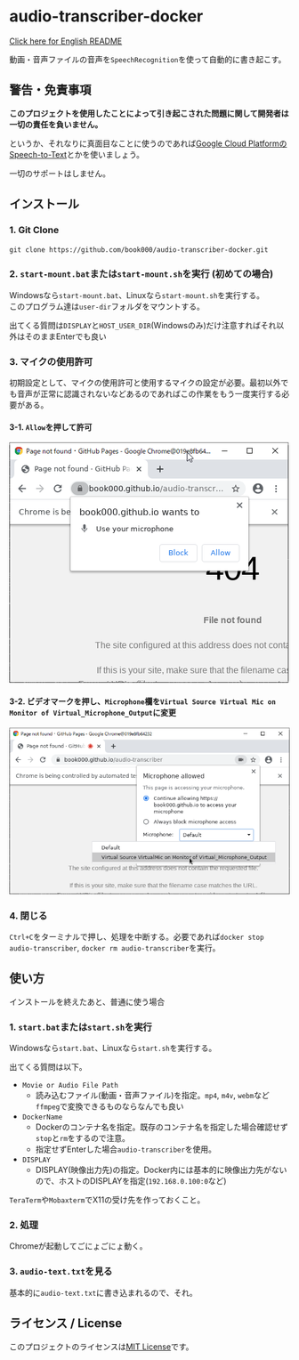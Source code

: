 # audio-transcriber-docker

[Click here for English README](README.md)

動画・音声ファイルの音声を`SpeechRecognition`を使って自動的に書き起こす。

## 警告・免責事項

**このプロジェクトを使用したことによって引き起こされた問題に関して開発者は一切の責任を負いません。**

というか、それなりに真面目なことに使うのであれば[Google Cloud PlatformのSpeech-to-Text](https://cloud.google.com/speech-to-text)とかを使いましょう。

一切のサポートはしません。

## インストール

### 1. Git Clone

`git clone https://github.com/book000/audio-transcriber-docker.git`

### 2. `start-mount.bat`または`start-mount.sh`を実行 (初めての場合)

Windowsなら`start-mount.bat`、Linuxなら`start-mount.sh`を実行する。  
このプログラム達は`user-dir`フォルダをマウントする。

出てくる質問は`DISPLAY`と`HOST_USER_DIR`(Windowsのみ)だけ注意すればそれ以外はそのままEnterでも良い

### 3. マイクの使用許可

初期設定として、マイクの使用許可と使用するマイクの設定が必要。最初以外でも音声が正常に認識されないなどあるのであればこの作業をもう一度実行する必要がある。

#### 3-1. `Allow`を押して許可

![](images/1.png)

#### 3-2. ビデオマークを押し、`Microphone`欄を`Virtual Source Virtual Mic on Monitor of Virtual_Microphone_Output`に変更

![](images/2.png)

### 4. 閉じる

`Ctrl+C`をターミナルで押し、処理を中断する。必要であれば`docker stop audio-transcriber`, `docker rm audio-transcriber`を実行。

## 使い方

インストールを終えたあと、普通に使う場合

### 1. `start.bat`または`start.sh`を実行

Windowsなら`start.bat`、Linuxなら`start.sh`を実行する。

出てくる質問は以下。

- `Movie or Audio File Path`
  - 読み込むファイル(動画・音声ファイル)を指定。`mp4`, `m4v`, `webm`など`ffmpeg`で変換できるものならなんでも良い
- `DockerName`
  - Dockerのコンテナ名を指定。既存のコンテナ名を指定した場合確認せず`stop`と`rm`をするので注意。
  - 指定せずEnterした場合`audio-transcriber`を使用。
- `DISPLAY`
  - DISPLAY(映像出力先)の指定。Docker内には基本的に映像出力先がないので、ホストのDISPLAYを指定(`192.168.0.100:0`など)

`TeraTerm`や`Mobaxterm`でX11の受け先を作っておくこと。

### 2. 処理

Chromeが起動してごにょごにょ動く。

### 3. `audio-text.txt`を見る

基本的に`audio-text.txt`に書き込まれるので、それ。

## ライセンス / License

このプロジェクトのライセンスは[MIT License](https://github.com/book000/audio-transcriber-docker/blob/master/LICENSE)です。
